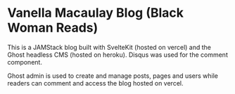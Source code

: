 # Vanella Macaulay Blog (Black Woman Reads)

This is a JAMStack blog built with SvelteKit (hosted on vercel) and the Ghost headless CMS (hosted on heroku). Disqus was used for the comment component.

Ghost admin is used to create and manage posts, pages and users while readers can comment and access the blog hosted on vercel.
